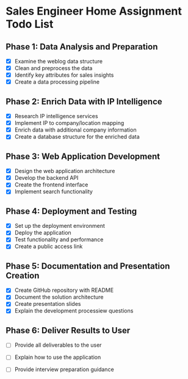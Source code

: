 # Sales Engineer Home Assignment Todo List

## Phase 1: Data Analysis and Preparation
- [x] Examine the weblog data structure
- [x] Clean and preprocess the data
- [x] Identify key attributes for sales insights
- [x] Create a data processing pipeline

## Phase 2: Enrich Data with IP Intelligence
- [x] Research IP intelligence services
- [x] Implement IP to company/location mapping
- [x] Enrich data with additional company information
- [x] Create a database structure for the enriched data

## Phase 3: Web Application Development
- [x] Design the web application architecture
- [x] Develop the backend API
- [x] Create the frontend interface
- [x] Implement search functionality

## Phase 4: Deployment and Testing
- [x] Set up the deployment environment
- [x] Deploy the application
- [x] Test functionality and performance
- [x] Create a public access link
## Phase 5: Documentation and Presentation Creation
- [x] Create GitHub repository with README
- [x] Document the solution architecture
- [x] Create presentation slides
- [x] Explain the development processiew questions

## Phase 6: Deliver Results to User
- [ ] Provide all deliverables to the user
- [ ] Explain how to use the application
- [ ] Provide interview preparation guidance

